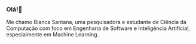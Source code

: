 ### Olá!👋

Me chamo Bianca Santana, uma pesquisadora e estudante de Ciência da Computação com foco em Engenharia de Software e Inteligência Artificial, especialmente em Machine Learning.
<!--
**biancasantt/biancasantt** is a ✨ _special_ ✨ repository because its `README.md` (this file) appears on your GitHub profile.

Here are some ideas to get you started:

- 🔭 I’m currently working on ...
- 🌱 I’m currently learning ...
- 👯 I’m looking to collaborate on ...
- 🤔 I’m looking for help with ...
- 💬 Ask me about ...
- 📫 How to reach me: ...
- 😄 Pronouns: ...
- ⚡ Fun fact: ...
-->
